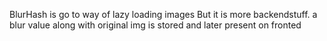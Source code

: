 BlurHash is go to way of lazy loading images
But it is more backendstuff.
a blur value along with original img is stored
and later present on fronted
